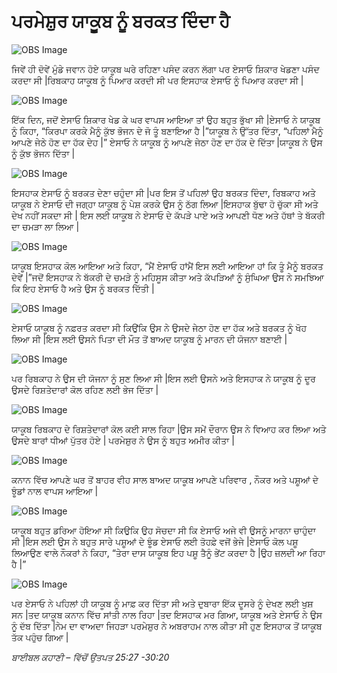 # ਪਰਮੇਸ਼ੁਰ  ਯਾਕੂਬ  ਨੂੰ ਬਰਕਤ ਦਿੰਦਾ ਹੈ

![OBS Image](https://cdn.door43.org/obs/jpg/360px/obs-en-07-01.jpg)

ਜਿਵੇਂ ਹੀ ਦੋਵੇਂ  ਮੁੰਡੇ ਜਵਾਨ ਹੋਏ ਯਾਕੂਬ  ਘਰੇ ਰਹਿਣਾ ਪਸੰਦ ਕਰਨ ਲੱਗਾ ਪਰ ਏਸਾਓ  ਸ਼ਿਕਾਰ ਖੇਡਣਾ ਪਸੰਦ ਕਰਦਾ ਸੀ |ਰਿਬਕਾਹ ਯਾਕੂਬ  ਨੂੰ ਪਿਆਰ ਕਰਦੀ ਸੀ ਪਰ ਇਸਹਾਕ ਏਸਾਓ ਨੂੰ ਪਿਆਰ ਕਰਦਾ ਸੀ |

![OBS Image](https://cdn.door43.org/obs/jpg/360px/obs-en-07-02.jpg)

ਇੱਕ  ਦਿਨ, ਜਦੋਂ ਏਸਾਓ  ਸ਼ਿਕਾਰ ਖੇਡ ਕੇ ਘਰ ਵਾਪਸ ਆਇਆ ਤਾਂ ਉਹ ਬਹੁਤ ਭੁੱਖਾ ਸੀ |ਏਸਾਓ  ਨੇ ਯਾਕੂਬ  ਨੂੰ ਕਿਹਾ, “ਕਿਰਪਾ ਕਰਕੇ ਮੈਨੂੰ ਕੁੱਝ ਭੋਜਨ ਦੇ ਜੋ ਤੂੰ  ਬਣਾਇਆ ਹੈ |”ਯਾਕੂਬ  ਨੇ ਉੱਤਰ ਦਿੱਤਾ, “ਪਹਿਲਾਂ ਮੈਨੂੰ ਆਪਣੇ  ਜੇਠੇ  ਹੋਣ ਦਾ ਹੱਕ ਦੇਹ |”  ਏਸਾਓ  ਨੇ ਯਾਕੂਬ  ਨੂੰ ਆਪਣੇ ਜੇਠਾ ਹੋਣ ਦਾ ਹੱਕ ਦੇ ਦਿੱਤਾ |ਯਾਕੂਬ  ਨੇ ਉਸ ਨੂੰ ਕੁੱਝ ਭੋਜਨ ਦਿੱਤਾ |

![OBS Image](https://cdn.door43.org/obs/jpg/360px/obs-en-07-03.jpg)

 ਇਸਹਾਕ ਏਸਾਓ  ਨੂੰ ਬਰਕਤ ਦੇਣਾ ਚਹੁੰਦਾ ਸੀ |ਪਰ ਇਸ ਤੋਂ ਪਹਿਲਾਂ ਉਹ ਬਰਕਤ ਦਿੰਦਾ, ਰਿਬਕਾਹ ਅਤੇ ਯਾਕੂਬ  ਨੇ ਏਸਾਓ  ਦੀ ਜਗ੍ਹਾ  ਯਾਕੂਬ ਨੂੰ ਪੇਸ਼ ਕਰਕੇ ਉਸ ਨੂੰ ਠੱਗ ਲਿਆ |ਇਸਹਾਕ ਬੁੱਢਾ  ਹੋ ਚੁੱਕਾ ਸੀ ਅਤੇ ਦੇਖ ਨਹੀਂ ਸਕਦਾ ਸੀ |   ਇਸ ਲਈ ਯਾਕੂਬ ਨੇ ਏਸਾਓ  ਦੇ ਕੱਪੜੇ ਪਾਏ ਅਤੇ ਆਪਣੀ ਧੋਣ ਅਤੇ ਹੱਥਾਂ ਤੇ ਬੱਕਰੀ ਦਾ ਚਮੜਾ ਲਾ ਲਿਆ |

![OBS Image](https://cdn.door43.org/obs/jpg/360px/obs-en-07-04.jpg)

ਯਾਕੂਬ  ਇਸਹਾਕ ਕੋਲ ਆਇਆ ਅਤੇ ਕਿਹਾ, “ਮੈਂ ਏਸਾਓ  ਹਾਂਮੈਂ ਇਸ ਲਈ ਆਇਆ ਹਾਂ ਕਿ ਤੂੰ ਮੈਨੂੰ ਬਰਕਤ ਦੇਵੇਂ |”ਜਦੋਂ ਇਸਹਾਕ ਨੇ ਬੱਕਰੀ ਦੇ ਚਮੜੇ ਨੂੰ ਮਹਿਸੂਸ ਕੀਤਾ ਅਤੇ ਕੱਪੜਿਆਂ  ਨੂੰ ਸੁੰਘਿਆ ਉਸ ਨੇ ਸਮਝਿਆ ਕਿ ਇਹ ਏਸਾਓ ਹੈ ਅਤੇ  ਉਸ ਨੂੰ ਬਰਕਤ ਦਿੱਤੀ |

![OBS Image](https://cdn.door43.org/obs/jpg/360px/obs-en-07-05.jpg)

ਏਸਾਓ  ਯਾਕੂਬ  ਨੂੰ ਨਫ਼ਰਤ  ਕਰਦਾ ਸੀ ਕਿਉਂਕਿ ਉਸ ਨੇ ਉਸਦੇ ਜੇਠਾ ਹੋਣ ਦਾ ਹੱਕ ਅਤੇ ਬਰਕਤ ਨੂੰ ਖੋਹ ਲਿਆ ਸੀ |ਇਸ ਲਈ ਉਸਨੇ ਪਿਤਾ ਦੀ ਮੌਤ ਤੋਂ ਬਾਅਦ ਯਾਕੂਬ  ਨੂੰ ਮਾਰਨ ਦੀ ਯੋਜਨਾ ਬਣਾਈ |

![OBS Image](https://cdn.door43.org/obs/jpg/360px/obs-en-07-06.jpg)

ਪਰ ਰਿਬਕਾਹ ਨੇ ਉਸ ਦੀ ਯੋਜਨਾ ਨੂੰ ਸੁਣ ਲਿਆ ਸੀ |ਇਸ ਲਈ ਉਸਨੇ ਅਤੇ ਇਸਹਾਕ ਨੇ ਯਾਕੂਬ  ਨੂੰ ਦੂਰ ਉਸਦੇ ਰਿਸ਼ਤੇਦਾਰਾਂ ਕੋਲ ਰਹਿਣ ਲਈ ਭੇਜ ਦਿੱਤਾ | 

![OBS Image](https://cdn.door43.org/obs/jpg/360px/obs-en-07-07.jpg)

ਯਾਕੂਬ ਰਿਬਕਾਹ ਦੇ ਰਿਸ਼ਤੇਦਾਰਾਂ ਕੋਲ ਕਈ ਸਾਲ ਰਿਹਾ |ਉਸ ਸਮੇਂ ਦੌਰਾਨ ਉਸ ਨੇ ਵਿਆਹ ਕਰ ਲਿਆ ਅਤੇ ਉਸਦੇ ਬਾਰਾਂ ਧੀਆਂ ਪੁੱਤਰ ਹੋਏ | ਪਰਮੇਸ਼ੁਰ  ਨੇ ਉਸ ਨੂੰ ਬਹੁਤ ਅਮੀਰ ਕੀਤਾ |

![OBS Image](https://cdn.door43.org/obs/jpg/360px/obs-en-07-08.jpg)

ਕਨਾਨ ਵਿੱਚ  ਆਪਣੇ ਘਰ ਤੋਂ ਬਾਹਰ ਵੀਹ ਸਾਲ ਬਾਅਦ ਯਾਕੂਬ  ਆਪਣੇ ਪਰਿਵਾਰ , ਨੌਕਰ ਅਤੇ ਪਸ਼ੂਆਂ  ਦੇ ਝੂੰਡਾਂ  ਨਾਲ ਵਾਪਸ ਆਇਆ |

![OBS Image](https://cdn.door43.org/obs/jpg/360px/obs-en-07-09.jpg)

ਯਾਕੂਬ  ਬਹੁਤ  ਡਰਿਆ ਹੋਇਆ ਸੀ ਕਿਉਕਿ ਉਹ ਸੋਚਦਾ ਸੀ ਕਿ ਏਸਾਓ ਅਜੇ ਵੀ ਉਸਨੂੰ ਮਾਰਨਾ ਚਾਹੁੰਦਾ ਸੀ |ਇਸ ਲਈ ਉਸ ਨੇ ਬਹੁਤ ਸਾਰੇ ਪਸ਼ੂਆਂ ਦੇ ਝੂੰਡ  ਏਸਾਓ ਲਈ ਤੋਹਫ਼ੇ ਵਜੋਂ ਭੇਜੇ |ਏਸਾਓ  ਕੋਲ ਪਸ਼ੂ  ਲਿਆਉਣ ਵਾਲੇ ਨੌਕਰਾਂ ਨੇ ਕਿਹਾ, “ਤੇਰਾ ਦਾਸ ਯਾਕੂਬ  ਇਹ ਪਸ਼ੂ  ਤੈਨੂੰ ਭੇਂਟ ਕਰਦਾ ਹੈ |ਉਹ ਜ਼ਲਦੀ ਆ ਰਿਹਾ ਹੈ |”

![OBS Image](https://cdn.door43.org/obs/jpg/360px/obs-en-07-10.jpg)

ਪਰ ਏਸਾਓ  ਨੇ ਪਹਿਲਾਂ ਹੀ ਯਾਕੂਬ  ਨੂੰ ਮਾਫ਼ ਕਰ ਦਿੱਤਾ ਸੀ ਅਤੇ ਦੁਬਾਰਾ ਇੱਕ  ਦੂਸਰੇ ਨੂੰ ਦੇਖਣ ਲਈ ਖੁਸ਼ ਸਨ |ਤਦ ਯਾਕੂਬ ਕਨਾਨ ਵਿੱਚ ਸਾਂਤੀ ਨਾਲ ਰਿਹਾ |ਤਦ ਇਸਹਾਕ ਮਰ ਗਿਆ, ਯਾਕੂਬ  ਅਤੇ ਏਸਾਓ  ਨੇ ਉਸ ਨੂੰ ਦੱਬ ਦਿੱਤਾ |ਨੇਮ ਦਾ ਵਾਅਦਾ  ਜਿਹੜਾ ਪਰਮੇਸ਼ੁਰ  ਨੇ ਅਬਰਾਹਮ ਨਾਲ ਕੀਤਾ ਸੀ ਹੁਣ ਇਸਹਾਕ ਤੋਂ ਯਾਕੂਬ ਤੱਕ ਪਹੁੰਚ ਗਿਆ |

_ਬਾਈਬਲ ਕਹਾਣੀ – ਵਿੱਚੋਂ   ਉਤਪਤ 25:27 -30:20_